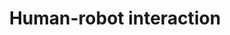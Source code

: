 ---
layout: page
title: Human-robot interaction
description: Computer Science Honors Thesis, University of Michigan, 2023. Learning Language-guided human-robot collaborative Dynamics.
img: assets/img/ladybot_cover_vis.png
importance: 1
category: research
redirect: /assets/pdf/LaDyBot.pdf
---